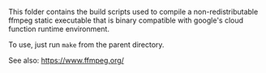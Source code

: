 This folder contains the build scripts used to compile a non-redistributable
ffmpeg static executable that is binary compatible with google's cloud function
runtime environment.

To use, just run `make` from the parent directory.

See also: https://www.ffmpeg.org/

